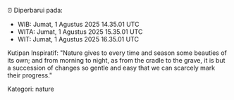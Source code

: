 ⏰ Diperbarui pada:
- WIB: Jumat, 1 Agustus 2025 14.35.01 UTC
- WITA: Jumat, 1 Agustus 2025 15.35.01 UTC
- WIT: Jumat, 1 Agustus 2025 16.35.01 UTC

Kutipan Inspiratif:
"Nature gives to every time and season some beauties of its own; and from morning to night, as from the cradle to the grave, it is but a succession of changes so gentle and easy that we can scarcely mark their progress."


Kategori: nature

